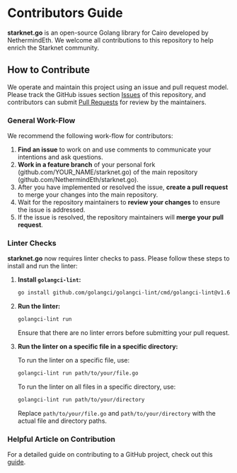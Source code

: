 # Contributors Guide

**starknet.go** is an open-source Golang library for Cairo developed by NethermindEth. We welcome all contributions to this repository to help enrich the Starknet community.

## How to Contribute

We operate and maintain this project using an issue and pull request model. Please track the GitHub issues section [Issues](https://github.com/NethermindEth/starknet.go/issues) of this repository, and contributors can submit [Pull Requests](https://github.com/NethermindEth/starknet.go/pulls) for review by the maintainers.

### General Work-Flow

We recommend the following work-flow for contributors:

1. **Find an issue** to work on and use comments to communicate your intentions and ask questions.
2. **Work in a feature branch** of your personal fork (github.com/YOUR_NAME/starknet.go) of the main repository (github.com/NethermindEth/starknet.go).
3. After you have implemented or resolved the issue, **create a pull request** to merge your changes into the main repository.
4. Wait for the repository maintainers to **review your changes** to ensure the issue is addressed.
5. If the issue is resolved, the repository maintainers will **merge your pull request**.

### Linter Checks

**starknet.go** now requires linter checks to pass. Please follow these steps to install and run the linter:

1. **Install `golangci-lint`:**

   ```bash
   go install github.com/golangci/golangci-lint/cmd/golangci-lint@v1.60.3
   ```

2. **Run the linter:**

   ```bash
   golangci-lint run
   ```

   Ensure that there are no linter errors before submitting your pull request.

3. **Run the linter on a specific file in a specific directory:**

   To run the linter on a specific file, use:

   ```bash
   golangci-lint run path/to/your/file.go
   ```

   To run the linter on all files in a specific directory, use:

   ```bash
   golangci-lint run path/to/your/directory
   ```

   Replace `path/to/your/file.go` and `path/to/your/directory` with the actual file and directory paths.

### Helpful Article on Contribution

For a detailed guide on contributing to a GitHub project, check out this [guide](https://akrabat.com/the-beginners-guide-to-contributing-to-a-github-project/).
